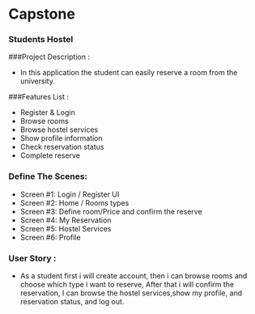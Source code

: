 # Capstone

### Students Hostel
 
###Project Description :
- In this application the student can easily reserve a room from the university.

###Features List :
- Register & Login
- Browse rooms
- Browse hostel services
- Show profile information
- Check reservation status
- Complete reserve


### Define The Scenes:
- Screen #1: Login / Register UI
- Screen #2: Home / Rooms types
- Screen #3: Define room/Price and confirm the reserve
- Screen #4: My Reservation 
- Screen #5: Hostel Services
- Screen #6: Profile

### User Story :
- As a student first i will create account, then i can browse rooms and choose which type i want to reserve, After that i will confirm the reservation, I can browse the hostel services,show my profile, and reservation status, and log out. 
